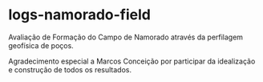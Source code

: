 # logs-namorado-field
Avaliação de Formação do Campo de Namorado através da perfilagem geofísica de poços. 

Agradecimento especial a Marcos Conceição por participar da idealização e construção de todos os resultados. 
